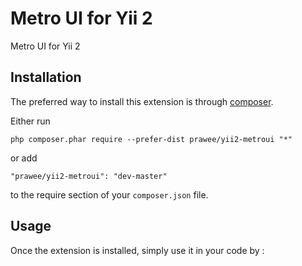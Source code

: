 Metro UI  for Yii 2
===================
Metro UI for  Yii 2

Installation
------------

The preferred way to install this extension is through [composer](http://getcomposer.org/download/).

Either run

```
php composer.phar require --prefer-dist prawee/yii2-metroui "*"
```

or add

```
"prawee/yii2-metroui": "dev-master"
```

to the require section of your `composer.json` file.


Usage
-----

Once the extension is installed, simply use it in your code by  :

```php

```
